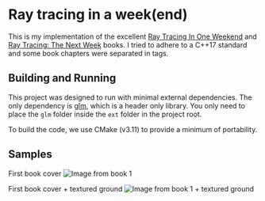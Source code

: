 # Ray tracing in a week(end)

This is my implementation of the excellent [Ray Tracing In One Weekend](https://raytracing.github.io/books/RayTracingInOneWeekend.html) and [Ray Tracing: The Next Week](https://raytracing.github.io/books/RayTracingTheNextWeek.html) books. I tried to adhere to a C++17 standard and some book chapters were separated in tags.

## Building and Running

This project was designed to run with minimal external dependencies. The only dependency is [glm](https://github.com/g-truc/glm), which is a header only library. You only need to place the `glm` folder inside the `ext` folder in the project root.

To build the code, we use CMake (v3.11) to provide a minimum of portability.

## Samples

First book cover
![Image from book 1](/img/book1_cover_1400-1000-100_BVH.ppm)

First book cover + textured ground
![Image from book 1 + textured ground](/img/book1_cover_tex.ppm)
